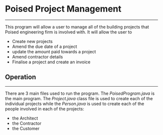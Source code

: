 # Poised Project Management

---
This program will allow a user to manage all of the building projects that Poised engineering
firm is involved with. 
It will allow the user to
* Create new projects
* Amend the due date of a project
* update the amount paid towards a project
* Amend contractor details
* Finalise a project and create an invoice


## Operation

---
There are 3 main files used to run the program. The _PoisedProgram.java_ is the main program.
The _Project.java_ class file is used to create each of the individual projects while the
_Person.java_ is used to create each of the people involved in each of the projects:
* the Architect
* the Contractor
* the Customer

